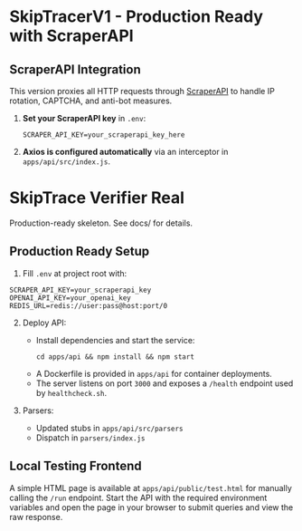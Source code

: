 # SkipTracerV1 - Production Ready with ScraperAPI

## ScraperAPI Integration

This version proxies all HTTP requests through [ScraperAPI](https://www.scraperapi.com) to handle IP rotation, CAPTCHA, and anti-bot measures.

1. **Set your ScraperAPI key** in `.env`:
   ```
   SCRAPER_API_KEY=your_scraperapi_key_here
   ```

2. **Axios is configured automatically** via an interceptor in `apps/api/src/index.js`.



# SkipTrace Verifier Real

Production-ready skeleton. See docs/ for details.

## Production Ready Setup

1. Fill `.env` at project root with:
```
SCRAPER_API_KEY=your_scraperapi_key
OPENAI_API_KEY=your_openai_key
REDIS_URL=redis://user:pass@host:port/0
```

2. Deploy API:
   - Install dependencies and start the service:
     ```
     cd apps/api && npm install && npm start
     ```
   - A Dockerfile is provided in `apps/api` for container deployments.
   - The server listens on port `3000` and exposes a `/health` endpoint used by
     `healthcheck.sh`.

3. Parsers:
   - Updated stubs in `apps/api/src/parsers`
   - Dispatch in `parsers/index.js`

## Local Testing Frontend
A simple HTML page is available at `apps/api/public/test.html` for manually calling the `/run` endpoint. Start the API with the required environment variables and open the page in your browser to submit queries and view the raw response.
